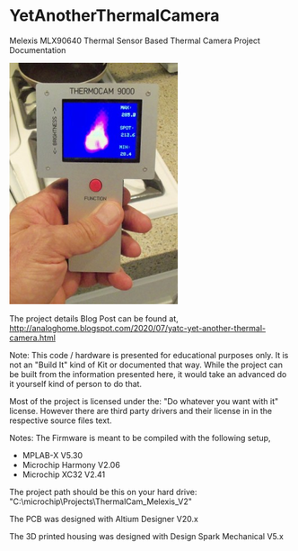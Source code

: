 # YetAnotherThermalCamera
Melexis MLX90640 Thermal Sensor Based Thermal Camera Project Documentation

![Drag Racing](https://github.com/Hagtronics/YetAnotherThermalCamera/blob/master/thermocam_sm.jpg)

The project details Blog Post can be found at,
http://analoghome.blogspot.com/2020/07/yatc-yet-another-thermal-camera.html


Note: This code / hardware is presented for educational purposes only. It is not an "Build It" kind of Kit or documented that way. While the project can be built from the information presented here, it would take an advanced do it yourself kind of person to do that.

Most of the project is licensed under the: "Do whatever you want with it" license. However there are third party drivers and their license in in the respective source files text.

Notes:
The Firmware is meant to be compiled with the following setup,
  * MPLAB-X V5.30
  * Microchip Harmony V2.06
  * Microchip XC32 V2.41
  
  The project path should be this on your hard drive: "C:\microchip\Projects\ThermalCam_Melexis_V2"
  
The PCB was designed with Altium Designer V20.x

The 3D printed housing was designed with Design Spark Mechanical V5.x
